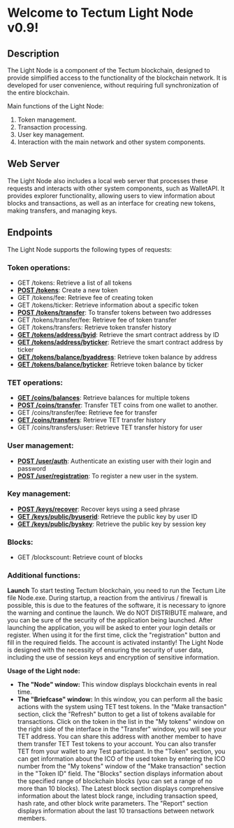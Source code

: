 # Welcome to Tectum Light Node v0.9! #

## Description ##

The Light Node is a component of the Tectum blockchain, designed to provide simplified access to the functionality of the blockchain network. It is developed for user convenience, without requiring full synchronization of the entire blockchain.

Main functions of the Light Node:
1. Token management.
2. Transaction processing.
3. User key management.
4. Interaction with the main network and other system components.

## Web Server ##
The Light Node also includes a local web server that processes these requests and interacts with other system components, such as WalletAPI.
It provides explorer functionality, allowing users to view information about blocks and transactions, as well as an interface for creating new tokens, making transfers, and managing keys.

## Endpoints ##

The Light Node supports the following types of requests:

### Token operations: ###

-   GET /tokens: Retrieve a list of all tokens
-   **[POST /tokens](docs/create_token_request.md)**: Create a new token
-   GET /tokens/fee: Retrieve fee of creating token
-   GET /tokens/ticker: Retrieve information about a specific token
-   **[POST /tokens/transfer](docs/create_token_request.md)**: To transfer tokens between two addresses
-   GET /tokens/transfer/fee: Retrieve fee of token transfer
-   GET /tokens/transfers: Retrieve token transfer history
-   **[GET /tokens/address/byid](docs/smart_contract_address_request.md)**: Retrieve the smart contract address by ID
-   **[GET /tokens/address/byticker](docs/smart_contract_address_ticker_request.md)**: Retrieve the smart contract address by ticker
-   **[GET /tokens/balance/byaddress](docs/token_balance_request.md)**: Retrieve token balance by address
-   **[GET /tokens/balance/byticker](docs/token_balance_ticker_request.md)**: Retrieve token balance by ticker

### TET operations: ###

-   **[GET /coins/balances](docs/tet_coin_balance_request.md)**: Retrieve balances for multiple tokens
-   **[POST /coins/transfer](docs/tet_transfer_request.md)**: Transfer TET coins from one wallet to another.
-   GET /coins/transfer/fee: Retrieve fee for transfer
-   **[GET /coins/transfers](docs/coin_transfer_transactions.md)**: Retrieve TET transfer history
-   GET /coins/transfers/user: Retrieve TET transfer history for user


### User management: ###

-   **[POST /user/auth](docs/user_authentication_request.md)**: Authenticate an existing user with their login and password
-   **[POST /user/registration](docs/user_registration_request.md)**: To register a new user in the system.

### Key management: ###

-   **[POST /keys/recover](docs/keys_recovery_request.md)**: Recover keys using a seed phrase
-   **[GET /keys/public/byuserid](docs/public_key_by_userid_request.md)**: Retrieve the public key by user ID
-   **[GET /keys/public/byskey](docs/public_key_by_skey_request.md)**: Retrieve the public key by session key

### Blocks: ###

-   GET /blockscount: Retrieve count of blocks


### Additional functions: ###

**Launch**
To start testing Tectum blockchain, you need to run the Tectum Lite file Node.exe. During startup, a reaction from the antivirus / firewall is possible, this is due to the features of the software, it is necessary to ignore the warning and continue the launch. We do NOT DISTRIBUTE malware, and you can be sure of the security of the application being launched. After launching the application, you will be asked to enter your login details or register. When using it for the first time, click the "registration" button and fill in the required fields. The account is activated instantly! The Light Node is designed with the necessity of ensuring the security of user data, including the use of session keys and encryption of sensitive information.

**Usage of the Light node:**
- **The "Node" window:** This window displays blockchain events in real time.
- **The "Briefcase" window:** In this window, you can perform all the basic actions with the system using TET test tokens. In the "Make transaction" section, click the "Refresh" button to get a list of tokens available for transactions. Click on the token in the list in the "My tokens" window on the right side of the interface in the "Transfer" window, you will see your TET address. You can share this address with another member to have them transfer TET Test tokens to your account. You can also transfer TET from your wallet to any Test participant. In the "Token" section, you can get information about the ICO of the used token by entering the ICO number from the "My tokens" window of the "Make transaction" section in the "Token ID" field. The "Blocks" section displays information about the specified range of blockchain blocks (you can set a range of no more than 10 blocks). The Latest block section displays comprehensive information about the latest block range, including transaction speed, hash rate, and other block write parameters. The "Report" section displays information about the last 10 transactions between network members.
